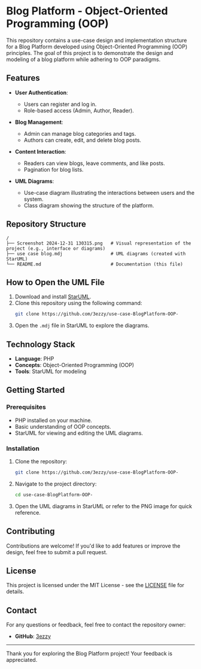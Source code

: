 # Blog Platform - Object-Oriented Programming (OOP)

This repository contains a use-case design and implementation structure for a Blog Platform developed using Object-Oriented Programming (OOP) principles. The goal of this project is to demonstrate the design and modeling of a blog platform while adhering to OOP paradigms.

## Features

- **User Authentication**: 
  - Users can register and log in.
  - Role-based access (Admin, Author, Reader).

- **Blog Management**:
  - Admin can manage blog categories and tags.
  - Authors can create, edit, and delete blog posts.

- **Content Interaction**:
  - Readers can view blogs, leave comments, and like posts.
  - Pagination for blog lists.

- **UML Diagrams**:
  - Use-case diagram illustrating the interactions between users and the system.
  - Class diagram showing the structure of the platform.

## Repository Structure

```plaintext
/
├── Screenshot 2024-12-31 130315.png   # Visual representation of the project (e.g., interface or diagrams)
├── use case blog.mdj                  # UML diagrams (created with StarUML)
└── README.md                          # Documentation (this file)
```

## How to Open the UML File

1. Download and install [StarUML](http://staruml.io/).
2. Clone this repository using the following command:
   ```bash
   git clone https://github.com/3ezzy/use-case-BlogPlatform-OOP-
   ```
3. Open the `.mdj` file in StarUML to explore the diagrams.

## Technology Stack

- **Language**: PHP
- **Concepts**: Object-Oriented Programming (OOP)
- **Tools**: StarUML for modeling

## Getting Started

### Prerequisites

- PHP installed on your machine.
- Basic understanding of OOP concepts.
- StarUML for viewing and editing the UML diagrams.

### Installation

1. Clone the repository:
   ```bash
   git clone https://github.com/3ezzy/use-case-BlogPlatform-OOP-
   ```
2. Navigate to the project directory:
   ```bash
   cd use-case-BlogPlatform-OOP-
   ```
3. Open the UML diagrams in StarUML or refer to the PNG image for quick reference.

## Contributing

Contributions are welcome! If you'd like to add features or improve the design, feel free to submit a pull request.

## License

This project is licensed under the MIT License - see the [LICENSE](LICENSE) file for details.

## Contact

For any questions or feedback, feel free to contact the repository owner:

- **GitHub**: [3ezzy](https://github.com/3ezzy)

---

Thank you for exploring the Blog Platform project! Your feedback is appreciated.
